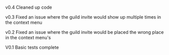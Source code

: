 v0.4
Cleaned up code

v0.3
Fixed an issue where the guild invite would show up multiple times in the context menu

v0.2
Fixed an issue where the guild invite would be placed the wrong place in the context menu's

V0.1
Basic tests complete